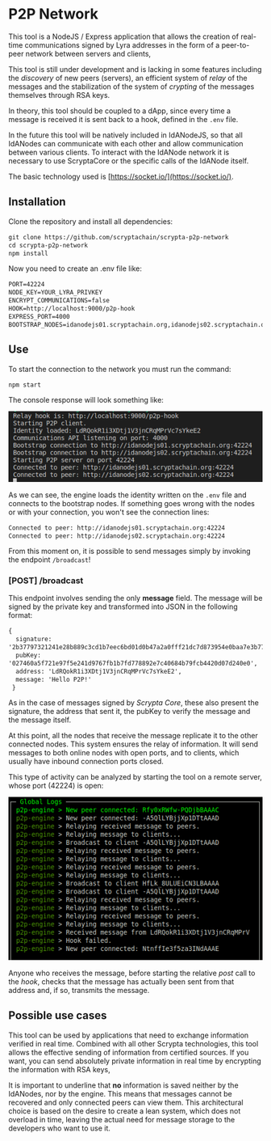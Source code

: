 # P2P Network

This tool is a NodeJS / Express application that allows the creation of real-time communications signed by Lyra addresses in the form of a peer-to-peer network between servers and clients,

This tool is still under development and is lacking in some features including the _discovery_ of new peers (servers), an efficient system of _relay_ of the messages and the stabilization of the system of _crypting_ of the messages themselves through RSA keys.

In theory, this tool should be coupled to a dApp, since every time a message is received it is sent back to a hook, defined in the `.env` file.

In the future this tool will be natively included in IdANodeJS, so that all IdANodes can communicate with each other and allow communication between various clients. To interact with the IdANode network it is necessary to use ScryptaCore or the specific calls of the IdANode itself.

The basic technology used is [https://socket.io/](https://socket.io/).

## Installation

Clone the repository and install all dependencies:

```
git clone https://github.com/scryptachain/scrypta-p2p-network
cd scrypta-p2p-network
npm install
```
Now you need to create an .env file like:
```
PORT=42224
NODE_KEY=YOUR_LYRA_PRIVKEY
ENCRYPT_COMMUNICATIONS=false
HOOK=http://localhost:9000/p2p-hook
EXPRESS_PORT=4000
BOOTSTRAP_NODES=idanodejs01.scryptachain.org,idanodejs02.scryptachain.org
```

## Use

To start the connection to the network you must run the command:

```
npm start
```
The console response will look something like:

![npm start](./assets/p2pnetwork/npmrun.png)

As we can see, the engine loads the identity written on the `.env` file and connects to the bootstrap nodes. If something goes wrong with the nodes or with your connection, you won't see the connection lines:

```
Connected to peer: http://idanodejs01.scryptachain.org:42224
Connected to peer: http://idanodejs02.scryptachain.org:42224
```
From this moment on, it is possible to send messages simply by invoking the endpoint `/broadcast`!

### [POST] /broadcast

This endpoint involves sending the only **message** field. The message will be signed by the private key and transformed into JSON in the following format:
```
{ 
  signature: '2b37797321241e28b889c3cd1b7eec6bd01d0b47a2a0fff21dc7d873954e0baa7e3b77f860c57ad53ab2009c030b885444cab6f0b94e37988bb3771768f8642e',
  pubKey: '027460a5f721e97f5e241d9767fb1b7fd778892e7c40684b79fcb4420d07d240e0',
  address: 'LdRQokR1i3XDtj1V3jnCRqMPrVc7sYkeE2',
  message: 'Hello P2P!' 
 }
  ```
As in the case of messages signed by _Scrypta Core_, these also present the signature, the address that sent it, the pubKey to verify the message and the message itself.

At this point, all the nodes that receive the message replicate it to the other connected nodes. This system ensures the relay of information. It will send messages to both online nodes with open ports, and to clients, which usually have inbound connection ports closed.

This type of activity can be analyzed by starting the tool on a remote server, whose port (42224) is open:

![](./assets/p2pnetwork/broadcast.png)

Anyone who receives the message, before starting the relative *post* call to the *hook*, checks that the message has actually been sent from that address and, if so, transmits the message.

## Possible use cases

This tool can be used by applications that need to exchange information verified in real time. Combined with all other Scrypta technologies, this tool allows the effective sending of information from certified sources. If you want, you can send absolutely private information in real time by encrypting the information with RSA keys,

It is important to underline that **no** information is saved neither by the IdANodes, nor by the engine. This means that messages cannot be recovered and only connected peers can view them. This architectural choice is based on the desire to create a lean system, which does not overload in time, leaving the actual need for message storage to the developers who want to use it.
<!--stackedit_data:
eyJoaXN0b3J5IjpbNTE3OTc3NTU4XX0=
-->